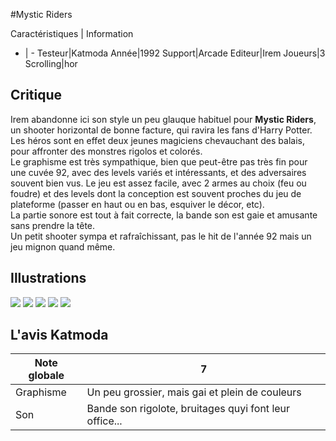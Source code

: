 #Mystic Riders

Caractéristiques | Information
- | -
Testeur|Katmoda
Année|1992
Support|Arcade
Editeur|Irem
Joueurs|3
Scrolling|hor

## Critique
Irem abandonne ici son style un peu glauque habituel pour <b>Mystic Riders</b>, un shooter horizontal de bonne facture, qui ravira les fans d'Harry Potter.<br/>Les héros sont en effet deux jeunes magiciens chevauchant des balais, pour affronter des monstres rigolos et colorés.<br/>Le graphisme est très sympathique, bien que peut-être pas très fin pour une cuvée 92, avec des levels variés et intéressants, et des adversaires souvent bien vus. Le jeu est assez facile, avec 2 armes au choix (feu ou foudre) et des levels dont la conception est souvent proches du jeu de plateforme (passer en haut ou en bas, esquiver le décor, etc).<br/>La partie sonore est tout à fait correcte, la bande son est gaie et amusante sans prendre la tête.<br/>Un petit shooter sympa et rafraîchissant, pas le hit de l'année 92 mais un jeu mignon quand même.

## Illustrations
![](http://www.shmup.com/images/thumbs/mysticri.jpg)
![](http://www.shmup.com/images/thumbs/mysticri-2.jpg)
![](http://www.shmup.com/images/thumbs/)
![](http://www.shmup.com/images/thumbs/)
![](http://www.shmup.com/images/thumbs/)

## L'avis Katmoda
Note globale|7
-|-
Graphisme|Un peu grossier, mais gai et plein de couleurs
Son|Bande son rigolote, bruitages quyi font leur office...
